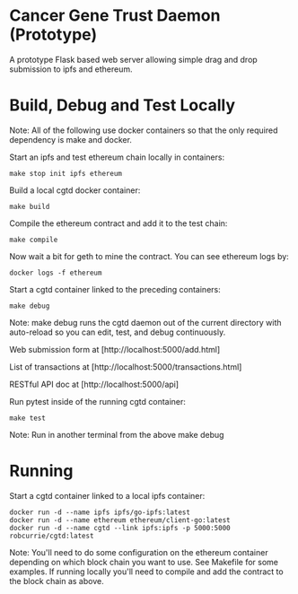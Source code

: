 # Cancer Gene Trust Daemon (Prototype)

A prototype Flask based web server allowing simple
drag and drop submission to ipfs and ethereum.

# Build, Debug and Test Locally

Note: All of the following use docker containers so that
the only required dependency is make and docker.

Start an ipfs and test ethereum chain locally in containers:

    make stop init ipfs ethereum

Build a local cgtd docker container:

    make build

Compile the ethereum contract and add it to the test chain:

    make compile

Now wait a bit for geth to mine the contract. You can see ethereum
logs by:

    docker logs -f ethereum

Start a cgtd container linked to the preceding containers:

    make debug

Note: make debug runs the cgtd daemon out of the current
directory with auto-reload so you can edit, test, and debug
continuously.

Web submission form at [http://localhost:5000/add.html]

List of transactions at [http://localhost:5000/transactions.html]

RESTful API doc at [http://localhost:5000/api]

Run pytest inside of the running cgtd container:

    make test

Note: Run in another terminal from the above make debug

# Running

Start a cgtd container linked to a local ipfs container:

    docker run -d --name ipfs ipfs/go-ipfs:latest
    docker run -d --name ethereum ethereum/client-go:latest
    docker run -d --name cgtd --link ipfs:ipfs -p 5000:5000 robcurrie/cgtd:latest

Note: You'll need to do some configuration on the ethereum container
depending on which block chain you want to use. See Makefile for some
examples. If running locally you'll need to compile and add
the contract to the block chain as above.


